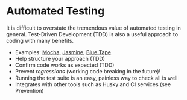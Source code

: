 # Automated Testing

It is difficult to overstate the tremendous value of automated testing in general. Test-Driven Development (TDD) is also a useful approach to coding with many benefits.

* Examples: [Mocha](https://mochajs.org/), [Jasmine](https://jasmine.github.io/), [Blue Tape](https://github.com/spion/blue-tape)
* Help structure your approach (TDD)
* Confirm code works as expected (TDD)
* Prevent *regressions* (working code breaking in the future)!
* Running the test suite is an easy, painless way to check all is well
* Integrates with other tools such as Husky and CI services (see Prevention)
